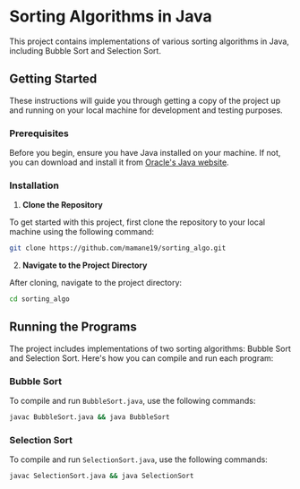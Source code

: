 # Sorting Algorithms in Java

This project contains implementations of various sorting algorithms in Java, including Bubble Sort and Selection Sort.

## Getting Started

These instructions will guide you through getting a copy of the project up and running on your local machine for development and testing purposes.

### Prerequisites

Before you begin, ensure you have Java installed on your machine. If not, you can download and install it from [Oracle's Java website](https://www.oracle.com/java/technologies/javase-jdk11-downloads.html).

### Installation

1. **Clone the Repository**

To get started with this project, first clone the repository to your local machine using the following command:

```bash
git clone https://github.com/mamane19/sorting_algo.git
```
  2. **Navigate to the Project Directory**

After cloning, navigate to the project directory:

```bash
cd sorting_algo
```

## Running the Programs

The project includes implementations of two sorting algorithms: Bubble Sort and Selection Sort. Here's how you can compile and run each program:

### Bubble Sort

To compile and run `BubbleSort.java`, use the following commands:

```bash
javac BubbleSort.java && java BubbleSort
```

### Selection Sort

To compile and run `SelectionSort.java`, use the following commands:

```bash
javac SelectionSort.java && java SelectionSort
```
